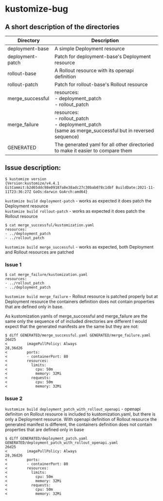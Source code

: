 # kustomize-bug

## A short description of the directories

| Directory | Description |
| --- | --- |
|deployment-base| A simple Deployment resource|
|deployment-patch| Patch for deployment-base's Deployment resource|
|rollout-base| A Rollout resource with its openapi definition|
|rollout-patch| Patch for rollout-base's Rollout resource|
|merge_successful|resources: <br />- deployment_patch<br />- rollout_patch|
|merge_failure| resources: <br />- rollout_patch <br />- deployment_patch <br />(same as merge_successful but in reversed sequence)|
|GENERATED| The generated yaml for all other directoried to make it easier to compare them |

## Issue description:

```
$ kustomize version
{Version:kustomize/v4.4.1 GitCommit:b2d65ddc98e09187a8e38adc27c30bab078c1dbf BuildDate:2021-11-11T23:36:27Z GoOs:darwin GoArch:amd64}
```

`kustomize build deployment-patch` - works as expected it does patch the Deployment resource<br />
`kustomize build rollout-patch` - works as expected it does patch the Rollout resource

```
$ cat merge_successful/kustomization.yaml
resources:
- ../deployment_patch
- ../rollout_patch
```

`kustomize build merge_successful` - works as expected, both Deployment and Rollout resources are patched

### Issue 1

```
$ cat merge_failure/kustomization.yaml
resources:
- ../rollout_patch
- ../deployment_patch
```

`kustomize build merge_failure` - Rollout resource is patched properly but at Deployment resource the containers definition does not contain properties that are defined only in base.

As kustomization.yamls of merge_successful and merge_failure are the same only the sequence of of included directories are different I would expect that the generated manifests are the same but they are not:

```
$ diff GENERATED/merge_successful.yaml GENERATED/merge_failure.yaml
26d25
<         imagePullPolicy: Always
28,36d26
<         ports:
<         - containerPort: 80
<         resources:
<           limits:
<             cpu: 50m
<             memory: 32Mi
<           requests:
<             cpu: 50m
<             memory: 32Mi
```

### Issue 2
`kustomize build deployment_patch_with_rollout_openapi` - openapi definiton on Rollout resource is included to kustomization.yaml, but there is only a Deployment resource. With openapi definition of Rollout resource the generated manifest is different, the containers definition does not contain properties that are defined only in base

```
$ diff GENERATED/deployment_patch.yaml GENERATED/deployment_patch_with_rollout_openapi.yaml
26d25
<         imagePullPolicy: Always
28,36d26
<         ports:
<         - containerPort: 80
<         resources:
<           limits:
<             cpu: 50m
<             memory: 32Mi
<           requests:
<             cpu: 50m
<             memory: 32Mi
```
